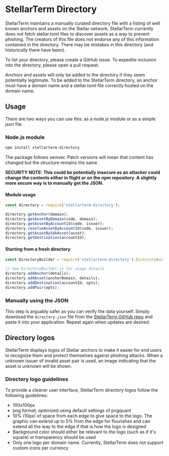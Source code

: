 # StellarTerm Directory
StellarTerm maintains a manually curated directory file with a listing of well known anchors and assets on the Stellar network. StellarTerm currently does not fetch stellar.toml files to discover assets as a way to prevent phishing. The creators of this file does not endorse any of this information contained in the directory. There may be mistakes in this directory (and historically there have been).

To list your directory, please create a GitHub issue. To expedite inclusion into the directory, please open a pull request.

Anchors and assets will only be added to the directory if they seem potentially legitimate. To be added to the StellarTerm directory, an anchor must have a domain name and a stellar.toml file correctly hosted on the domain name.

## Usage
There are two ways you can use this: as a node.js module or as a simple json file.

### Node.js module
```sh
npm install stellarterm-directory
```

The package follows semver. Patch versions will mean that content has changed but the structure remains the same

**SECURITY NOTE: This could be potentially insecure as an attacker could change the contents either in flight or on the npm repository. A slightly more secure way is to manually get the JSON.**

#### Module usage
```js
const directory = require('stellarterm-directory');

directory.getAnchor(domain);
directory.getAssetByDomain(code, domain);
directory.getAssetByAccountId(code, issuer);
directory.resolveAssetByAccountId(code, issuer);
directory.getAssetBySdkAsset(asset);
directory.getDestination(accountId);
```

#### Starting from a fresh directory
```js
const DirectoryBuilder = require('stellarterm-directory').DirectoryBuilder;

// See DirectoryBuilder.js for usage details
directory.addAnchor(details);
directory.addAsset(anchorDomain, details);
directory.addDestination(accountId, opts);
directory.addPair(opts);
```

### Manually using the JSON
This step is arguably safer as you can verify the data yourself. Simply download the `directory.json` file from the [StellarTerm GitHub repo](https://github.com/irisli/stellarterm/tree/master/directory/) and paste it into your application. Repeat again when updates are desired.

## Directory logos
StellarTerm displays logos of Stellar anchors to make it easier for end users to recognize them and protect themselves against phishing attacks. When a unknown issuer of invalid asset pair is used, an image indicating that the asset is unknown will be shown.

### Directory logo guidelines
To provide a cleaner user interface, StellarTerm directory logos follow the following guidelines:
- 100x100px
- png format; optimized using default settings of pngquant
- 10% (10px) of space from each edge to give space to the logo. The graphic can extend up to 5% from the edge for flourishes and can extend all the way to the edge if that is how the logo is designed
- Background color should either be relevant to the logo (such as if it's square) or transparency should be used
- Only one logo per domain name. Currently, StellarTerm does not support custom icons per currency
